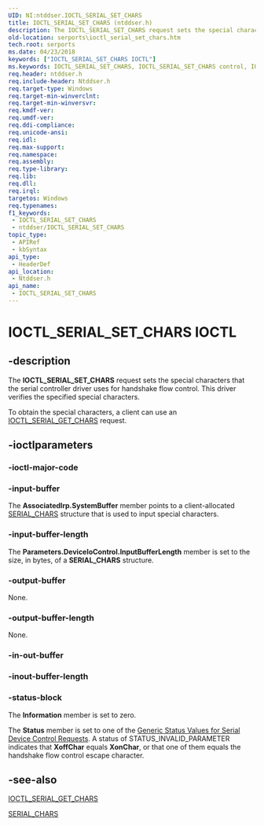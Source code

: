 ```yaml
---
UID: NI:ntddser.IOCTL_SERIAL_SET_CHARS
title: IOCTL_SERIAL_SET_CHARS (ntddser.h)
description: The IOCTL_SERIAL_SET_CHARS request sets the special characters that the serial controller driver uses for handshake flow control. This driver verifies the specified special characters.
old-location: serports\ioctl_serial_set_chars.htm
tech.root: serports
ms.date: 04/23/2018
keywords: ["IOCTL_SERIAL_SET_CHARS IOCTL"]
ms.keywords: IOCTL_SERIAL_SET_CHARS, IOCTL_SERIAL_SET_CHARS control, IOCTL_SERIAL_SET_CHARS control code [Serial Ports], ntddser/IOCTL_SERIAL_SET_CHARS, serports.ioctl_serial_set_chars, serref_57af2187-3244-4b5d-a096-684050127a24.xml
req.header: ntddser.h
req.include-header: Ntddser.h
req.target-type: Windows
req.target-min-winverclnt: 
req.target-min-winversvr: 
req.kmdf-ver: 
req.umdf-ver: 
req.ddi-compliance: 
req.unicode-ansi: 
req.idl: 
req.max-support: 
req.namespace: 
req.assembly: 
req.type-library: 
req.lib: 
req.dll: 
req.irql: 
targetos: Windows
req.typenames: 
f1_keywords:
 - IOCTL_SERIAL_SET_CHARS
 - ntddser/IOCTL_SERIAL_SET_CHARS
topic_type:
 - APIRef
 - kbSyntax
api_type:
 - HeaderDef
api_location:
 - Ntddser.h
api_name:
 - IOCTL_SERIAL_SET_CHARS
---
```


# IOCTL_SERIAL_SET_CHARS IOCTL


## -description

The <b>IOCTL_SERIAL_SET_CHARS</b> request sets the special characters that the serial controller driver uses for handshake flow control. This driver verifies the specified special characters.

To obtain the special characters, a client can use an <a href="/windows-hardware/drivers/ddi/ntddser/ni-ntddser-ioctl_serial_get_chars">IOCTL_SERIAL_GET_CHARS</a> request.

## -ioctlparameters

### -ioctl-major-code

### -input-buffer

The <b>AssociatedIrp.SystemBuffer</b> member points to a client-allocated <a href="/windows-hardware/drivers/ddi/ntddser/ns-ntddser-_serial_chars">SERIAL_CHARS</a> structure that is used to input special characters.

### -input-buffer-length

The <b>Parameters.DeviceIoControl.InputBufferLength</b> member is set to the size, in bytes, of a <b>SERIAL_CHARS</b> structure.

### -output-buffer

None.

### -output-buffer-length

None.

### -in-out-buffer

### -inout-buffer-length

### -status-block

The <b>Information</b> member is set to zero.

The <b>Status</b> member is set to one of the <a href="/windows-hardware/drivers/serports/serial-device-control-requests2">Generic Status Values for Serial Device Control Requests</a>. A status of STATUS_INVALID_PARAMETER indicates that <b>XoffChar</b> equals <b>XonChar</b>, or that one of them equals the handshake flow control escape character.

## -see-also

<a href="/windows-hardware/drivers/ddi/ntddser/ni-ntddser-ioctl_serial_get_chars">IOCTL_SERIAL_GET_CHARS</a>



<a href="/windows-hardware/drivers/ddi/ntddser/ns-ntddser-_serial_chars">SERIAL_CHARS</a>
